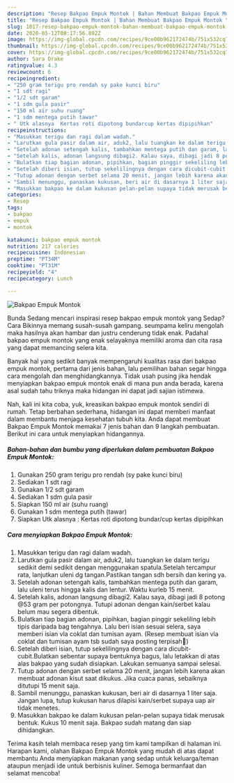 ```yaml
---
description: "Resep Bakpao Empuk Montok | Bahan Membuat Bakpao Empuk Montok Yang Bisa Manjain Lidah"
title: "Resep Bakpao Empuk Montok | Bahan Membuat Bakpao Empuk Montok Yang Bisa Manjain Lidah"
slug: 1017-resep-bakpao-empuk-montok-bahan-membuat-bakpao-empuk-montok-yang-bisa-manjain-lidah
date: 2020-05-12T08:17:56.892Z
image: https://img-global.cpcdn.com/recipes/9ce00b962172474b/751x532cq70/bakpao-empuk-montok-foto-resep-utama.jpg
thumbnail: https://img-global.cpcdn.com/recipes/9ce00b962172474b/751x532cq70/bakpao-empuk-montok-foto-resep-utama.jpg
cover: https://img-global.cpcdn.com/recipes/9ce00b962172474b/751x532cq70/bakpao-empuk-montok-foto-resep-utama.jpg
author: Sara Drake
ratingvalue: 4.3
reviewcount: 6
recipeingredient:
- "250 gram terigu pro rendah sy pake kunci biru"
- "1 sdt ragi"
- "1/2 sdt garam"
- "1 sdm gula pasir"
- "150 ml air suhu ruang"
- "1 sdm mentega putih tawar"
- " Utk alasnya  Kertas roti dipotong bundarcup kertas dipipihkan"
recipeinstructions:
- "Masukkan terigu dan ragi dalam wadah."
- "Larutkan gula pasir dalam air, aduk2, lalu tuangkan ke dalam terigu sedikit demi sedikit dengan menggunakan spatula.Setelah tercampur rata, lanjutkan uleni dg tangan.Pastikan tangan sdh bersih dan kering ya."
- "Setelah adonan setengah kalis, tambahkan mentega putih dan garam, lalu uleni terus hingga kalis dan lentur. Waktu kurleb 15 menit."
- "Setelah kalis, adonan langsung dibagi2. Kalau saya, dibagi jadi 8 potong @53 gram per potongnya. Tutupi adonan dengan kain/serbet kalau belum mau segera dibentuk."
- "Bulatkan tiap bagian adonan, pipihkan, bagian pinggir sekeliling lebih tipis daripada bag tengahnya. Lalu beri isian sesuai selera, saya memberi isian vla coklat dan tumisan ayam. (Resep membuat isian vla coklat dan tumisan ayam tsb sudah saya posting terpisah🙏)"
- "Setelah diberi isian, tutup sekelilingnya dengan cara dicubit-cubit.Bulatkan sebentar supaya bentuknya bagus, lalu letakkan di atas alas bakpao yang sudah disiapkan. Lakukan semuanya sampai selesai."
- "Tutup adonan dengan serbet selama 20 menit, jangan lebih karena akan membuat adonan kisut saat dikukus. Jika cuaca panas, sebaiknya ditutupi 15 menit saja."
- "Sambil menunggu, panaskan kukusan, beri air di dasarnya 1 liter saja. Jangan lupa, tutup kukusan harus dilapisi kain/serbet supaya uap air tidak menetes."
- "Masukkan bakpao ke dalam kukusan pelan-pelan supaya tidak merusak bentuk. Kukus 10 menit saja. Bakpao sudah matang dan siap dihidangkan."
categories:
- Resep
tags:
- bakpao
- empuk
- montok

katakunci: bakpao empuk montok 
nutrition: 217 calories
recipecuisine: Indonesian
preptime: "PT34M"
cooktime: "PT31M"
recipeyield: "4"
recipecategory: Lunch

---
```



![Bakpao Empuk Montok](https://img-global.cpcdn.com/recipes/9ce00b962172474b/751x532cq70/bakpao-empuk-montok-foto-resep-utama.jpg)

Bunda Sedang mencari inspirasi resep bakpao empuk montok yang Sedap? Cara Bikinnya memang susah-susah gampang. seumpama keliru mengolah maka hasilnya akan hambar dan justru cenderung tidak enak. Padahal bakpao empuk montok yang enak selayaknya memiliki aroma dan cita rasa yang dapat memancing selera kita.



Banyak hal yang sedikit banyak mempengaruhi kualitas rasa dari bakpao empuk montok, pertama dari jenis bahan, lalu pemilihan bahan segar hingga cara mengolah dan menghidangkannya. Tidak usah pusing jika hendak menyiapkan bakpao empuk montok enak di mana pun anda berada, karena asal sudah tahu triknya maka hidangan ini dapat jadi sajian istimewa.


Nah, kali ini kita coba, yuk, kreasikan bakpao empuk montok sendiri di rumah. Tetap berbahan sederhana, hidangan ini dapat memberi manfaat dalam membantu menjaga kesehatan tubuh kita. Anda dapat membuat Bakpao Empuk Montok memakai 7 jenis bahan dan 9 langkah pembuatan. Berikut ini cara untuk menyiapkan hidangannya.

<!--inarticleads1-->

##### Bahan-bahan dan bumbu yang diperlukan dalam pembuatan Bakpao Empuk Montok:

1. Gunakan 250 gram terigu pro rendah (sy pake kunci biru)
1. Sediakan 1 sdt ragi
1. Gunakan 1/2 sdt garam
1. Sediakan 1 sdm gula pasir
1. Siapkan 150 ml air (suhu ruang)
1. Gunakan 1 sdm mentega putih (tawar)
1. Siapkan  Utk alasnya : Kertas roti dipotong bundar/cup kertas dipipihkan




<!--inarticleads2-->

##### Cara menyiapkan Bakpao Empuk Montok:

1. Masukkan terigu dan ragi dalam wadah.
1. Larutkan gula pasir dalam air, aduk2, lalu tuangkan ke dalam terigu sedikit demi sedikit dengan menggunakan spatula.Setelah tercampur rata, lanjutkan uleni dg tangan.Pastikan tangan sdh bersih dan kering ya.
1. Setelah adonan setengah kalis, tambahkan mentega putih dan garam, lalu uleni terus hingga kalis dan lentur. Waktu kurleb 15 menit.
1. Setelah kalis, adonan langsung dibagi2. Kalau saya, dibagi jadi 8 potong @53 gram per potongnya. Tutupi adonan dengan kain/serbet kalau belum mau segera dibentuk.
1. Bulatkan tiap bagian adonan, pipihkan, bagian pinggir sekeliling lebih tipis daripada bag tengahnya. Lalu beri isian sesuai selera, saya memberi isian vla coklat dan tumisan ayam. (Resep membuat isian vla coklat dan tumisan ayam tsb sudah saya posting terpisah🙏)
1. Setelah diberi isian, tutup sekelilingnya dengan cara dicubit-cubit.Bulatkan sebentar supaya bentuknya bagus, lalu letakkan di atas alas bakpao yang sudah disiapkan. Lakukan semuanya sampai selesai.
1. Tutup adonan dengan serbet selama 20 menit, jangan lebih karena akan membuat adonan kisut saat dikukus. Jika cuaca panas, sebaiknya ditutupi 15 menit saja.
1. Sambil menunggu, panaskan kukusan, beri air di dasarnya 1 liter saja. Jangan lupa, tutup kukusan harus dilapisi kain/serbet supaya uap air tidak menetes.
1. Masukkan bakpao ke dalam kukusan pelan-pelan supaya tidak merusak bentuk. Kukus 10 menit saja. Bakpao sudah matang dan siap dihidangkan.




Terima kasih telah membaca resep yang tim kami tampilkan di halaman ini. Harapan kami, olahan Bakpao Empuk Montok yang mudah di atas dapat membantu Anda menyiapkan makanan yang sedap untuk keluarga/teman ataupun menjadi ide untuk berbisnis kuliner. Semoga bermanfaat dan selamat mencoba!
